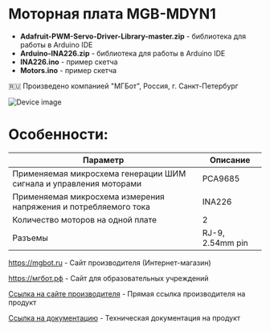 # Моторная плата MGB-MDYN1 

- **Adafruit-PWM-Servo-Driver-Library-master.zip** - библиотека для работы в Arduino IDE
- **Arduino-INA226.zip** - библиотека для работы в Arduino IDE
- **INA226.ino** - пример скетча
- **Motors.ino** - пример скетча

🇷🇺 Произведено компанией "МГБот", Россия, г. Санкт-Петербург

![Device image](https://downloader.disk.yandex.ru/preview/e8c45e5d3478d6a84abb4dabe41866bcbe4dfb20d894377a16ea84cb84b94afc/62cd8756/ci7eK-6ovFjubpJkIfbybt6PwBFhWSK-Oh9xm2CFSN3xjy31Kif-SdNKTuv9EJYFrpBAMTjzqo8g6fI-FubcBA%3D%3D?uid=0&filename=IMG_9646.jpg&disposition=inline&hash=&limit=0&content_type=image%2Fjpeg&owner_uid=0&tknv=v2&size=1920x927)

# Особенности:

| Параметр    | Описание |
| ----------- | -----------|
| Применяемая микросхема генерации ШИМ сигнала и управления моторами   | PCA9685|
| Применяемая микросхема измерения напряжения и потребляемого тока| INA226 |
| Количество моторов на одной плате     | 2|
| Разъемы     | RJ-9, 2.54mm pin|

https://mgbot.ru  - Сайт производителя (Интернет-магазин)

https://мгбот.рф  - Сайт для образовательных учреждений

[Ссылка на сайте производителя](https://mgbot.ru/catalog/uchebnaya_robototekhnika/nabor_dinamika_start_m1/) - Прямая ссылка производителя на продукт

[Ссылка на документацию](https://books.mgbot.ru/devices/MGB-MDYN1.pdf) - Техническая документация на продукт